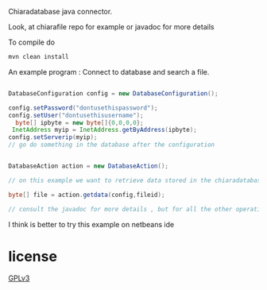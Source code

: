 Chiaradatabase java connector. 

Look, at chiarafile repo for example or javadoc for more details



To compile do

```bash
mvn clean install 
```

An example program  : 
Connect to database and search a file.

```java

DatabaseConfiguration config = new DatabaseConfiguration();

config.setPassword("dontusethispassword");
config.setUser("dontusethisusername");
  byte[] ipbyte = new byte[]{0,0,0,0};
 InetAddress myip = InetAddress.getByAddress(ipbyte);
config.setServerip(myip);
// go do something in the database after the configuration 


DatabaseAction action = new DatabaseAction();

// on this example we want to retrieve data stored in the chiaradatabase for that :

byte[] file = action.getdata(config,fileid);

// consult the javadoc for more details , but for all the other operations the code style is the same

```
I think is better to try this example on netbeans ide
# license 
[GPLv3](https://www.gnu.org/licenses/gpl-3.0.en.html)
